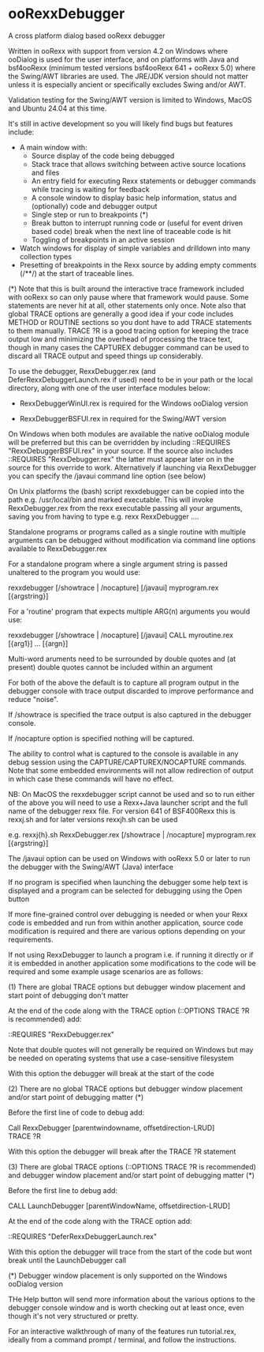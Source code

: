 # ooRexxDebugger

A cross platform dialog based ooRexx debugger

Written in ooRexx with support from version 4.2 on Windows where ooDialog is used for the user interface, 
and on platforms with Java and bsf4ooRexx (minimum tested versions bsf4ooRexx 641 + ooRexx 5.0) where the 
Swing/AWT libraries are used. The JRE/JDK version should not matter unless it is especially ancient or
specifically excludes Swing and/or AWT.

Validation testing for the  Swing/AWT version is limited to  Windows, MacOS and Ubuntu 24.04 at this time.

It's still in active development so you will likely find bugs but features include:

- A main window with:
  -  Source display of the code being debugged
  -  Stack trace that allows switching between active source locations and files
  -  An entry field for executing Rexx statements or debugger commands while tracing is waiting for feedback
  -  A console window to display basic help information, status and (optionally) code and debugger output 
  -  Single step or run to breakpoints (*)
  -  Break button to interrupt running code or (useful for event driven based code) break when the next line of traceable code is hit 
  -  Toggling of breakpoints in an active session
- Watch windows for display of simple variables and drilldown into many collection types
- Presetting of breakpoints in the Rexx source by adding  empty comments (/**/) at the start of traceable lines.

(*) Note that this is built around the interactive trace framework included with ooRexx so can only pause
where that framework would pause. Some statements are never hit at all, other statements only once. 
Note also that global TRACE options are generally a good idea if your code includes METHOD or ROUTINE
sections so you dont have to add TRACE statements to them manually. TRACE ?R is a good tracing option for 
keeping the trace output low and minimizing the overhead of processing the trace text, though in many cases the 
CAPTUREX debugger command can be used to discard all TRACE output and speed things up considerably.

To  use the debugger, RexxDebugger.rex (and DeferRexxDebuggerLaunch.rex if used) need to be in your path or the local directory, along with one of the user interface modules below:

   - RexxDebuggerWinUI.rex is required for the Windows ooDialog version

   - RexxDebuggerBSFUI.rex in required for the Swing/AWT version

On Windows when both modules are available the native ooDialog module will be preferred but this can be overridden by including ::REQUIRES "RexxDebuggerBSFUI.rex" in your source. If the source also includes ::REQUIRES "RexxDebugger.rex" the latter must appear later on in the source for this override to work. Alternatively if launching via RexxDebugger you can specify the /javaui command line option (see below)

On Unix platforms the (bash) script rexxdebugger can be copied into the path e.g. /usr/local/bin and marked executable. This will
invoke RexxDebugger.rex from the rexx executable passing all your arguments, saving you from having to type e.g. rexx RexxDebugger .... 

Standalone programs or programs called as a single routine with multiple arguments can be debugged without modification via command line options available to RexxDebugger.rex

For a standalone program  where a single argument string is passed unaltered to the program you would use:

rexxdebugger [/showtrace | /nocapture] [/javaui] myprogram.rex [{argstring}]

For a 'routine' program that expects multiple ARG(n) arguments you would use:

rexxdebugger [/showtrace | /nocapture] [/javaui] CALL myroutine.rex [{arg1}] ... [{argn}]

Multi-word aruments need to be surrounded by double quotes and (at present) double quotes cannot be included within an argument

For both of the above the default is to capture all program output in the debugger console with trace output discarded to improve performance and reduce "noise". 

If /showtrace is specified the trace output is also captured in the debugger console.

If /nocapture option is specified nothing will be captured.

The ability to control what is captured to the console is available in any debug session using the CAPTURE/CAPTUREX/NOCAPTURE commands. Note that some embedded environments will not allow redirection of output in which case these commands will have no effect.

NB: On MacOS the rexxdebugger script cannot be used and so to run either of the above you will need to use a Rexx+Java launcher script and the full name of the debugger rexx file. For version 641 of BSF400Rexx this is rexxj.sh and for later versions rexxjh.sh can be used

e.g. rexxj{h}.sh RexxDebugger.rex [/showtrace | /nocapture] myprogram.rex [{argstring}]

The /javaui option can be used on Windows with ooRexx 5.0 or later to run the debugger with the Swing/AWT (Java) interface

If no program is specified when launching the debugger some help text is displayed and a program can be selected for debugging using the Open button

If more fine-grained control over debugging is needed or when your Rexx code is embedded and run from within another application, source code modification is required and there are various options depending on your requirements.

If not using RexxDebugger to launch a program i.e. if running it directly or if it is embedded in another application some modifications to the code will be required and some example usage scenarios are as follows:

(1) There are global TRACE options but debugger window placement and start point of debugging don't matter

At the end of the code along with the TRACE option (::OPTIONS TRACE ?R is recommended) add:

  ::REQUIRES "RexxDebugger.rex"

Note that double quotes will not generally be required on Windows but may be needed on operating systems that use
a case-sensitive filesystem

With this option the debugger will break at the start of the code

(2) There are no global TRACE options but debugger window placement and/or start point of debugging matter (*)

Before the first line of code to debug add:
  
  Call RexxDebugger [parentwindowname, offsetdirection-LRUD]  
  TRACE ?R

With this option the debugger will break after the TRACE ?R statement
  
(3) There are global TRACE options (::OPTIONS TRACE ?R is recommended) and debugger window placement and/or start point of debugging matter (*)

Before the first line to debug add:

  CALL LaunchDebugger [parentWindowName, offsetdirection-LRUD]

At the end of the code along with the TRACE option add:

  ::REQUIRES "DeferRexxDebuggerLaunch.rex"

With this option the debugger will trace from the start of the code  but wont break until the LaunchDebugger call

(*) Debugger window placement is only supported on the Windows ooDialog version

THe Help button will send more information about the various options to the debugger console window and is worth checking out at least once, even though it's not very structured or pretty.

For an interactive walkthrough of many of the features run tutorial.rex, ideally from a command prompt / terminal, and follow the instructions.
